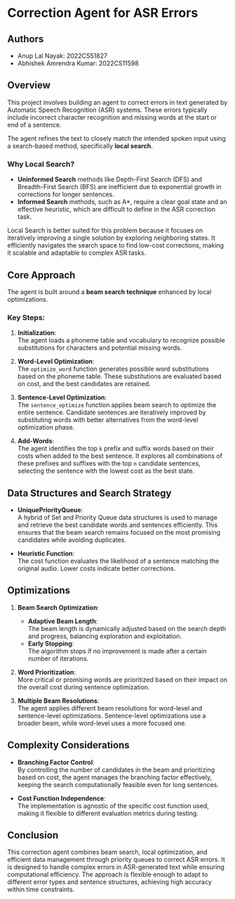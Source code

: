 # Correction Agent for ASR Errors

## Authors
- Anup Lal Nayak: 2022CS51827
- Abhishek Amrendra Kumar: 2022CS11598

## Overview
This project involves building an agent to correct errors in text generated by Automatic Speech Recognition (ASR) systems. These errors typically include incorrect character recognition and missing words at the start or end of a sentence.

The agent refines the text to closely match the intended spoken input using a search-based method, specifically **local search**. 

### Why Local Search?
- **Uninformed Search** methods like Depth-First Search (DFS) and Breadth-First Search (BFS) are inefficient due to exponential growth in corrections for longer sentences.
- **Informed Search** methods, such as A*, require a clear goal state and an effective heuristic, which are difficult to define in the ASR correction task.

Local Search is better suited for this problem because it focuses on iteratively improving a single solution by exploring neighboring states. It efficiently navigates the search space to find low-cost corrections, making it scalable and adaptable to complex ASR tasks.

## Core Approach
The agent is built around a **beam search technique** enhanced by local optimizations.

### Key Steps:
1. **Initialization**:  
   The agent loads a phoneme table and vocabulary to recognize possible substitutions for characters and potential missing words.
   
2. **Word-Level Optimization**:  
   The `optimize_word` function generates possible word substitutions based on the phoneme table. These substitutions are evaluated based on cost, and the best candidates are retained.

3. **Sentence-Level Optimization**:  
   The `sentence_optimize` function applies beam search to optimize the entire sentence. Candidate sentences are iteratively improved by substituting words with better alternatives from the word-level optimization phase.

4. **Add-Words**:  
   The agent identifies the top `k` prefix and suffix words based on their costs when added to the best sentence. It explores all combinations of these prefixes and suffixes with the top `n` candidate sentences, selecting the sentence with the lowest cost as the best state.

## Data Structures and Search Strategy
- **UniquePriorityQueue**:  
   A hybrid of Set and Priority Queue data structures is used to manage and retrieve the best candidate words and sentences efficiently. This ensures that the beam search remains focused on the most promising candidates while avoiding duplicates.

- **Heuristic Function**:  
   The cost function evaluates the likelihood of a sentence matching the original audio. Lower costs indicate better corrections.

## Optimizations
1. **Beam Search Optimization**:
   - **Adaptive Beam Length**:  
     The beam length is dynamically adjusted based on the search depth and progress, balancing exploration and exploitation.
   - **Early Stopping**:  
     The algorithm stops if no improvement is made after a certain number of iterations.

2. **Word Prioritization**:  
   More critical or promising words are prioritized based on their impact on the overall cost during sentence optimization.

3. **Multiple Beam Resolutions**:  
   The agent applies different beam resolutions for word-level and sentence-level optimizations. Sentence-level optimizations use a broader beam, while word-level uses a more focused one.

## Complexity Considerations
- **Branching Factor Control**:  
   By controlling the number of candidates in the beam and prioritizing based on cost, the agent manages the branching factor effectively, keeping the search computationally feasible even for long sentences.

- **Cost Function Independence**:  
   The implementation is agnostic of the specific cost function used, making it flexible to different evaluation metrics during testing.

## Conclusion
This correction agent combines beam search, local optimization, and efficient data management through priority queues to correct ASR errors. It is designed to handle complex errors in ASR-generated text while ensuring computational efficiency. The approach is flexible enough to adapt to different error types and sentence structures, achieving high accuracy within time constraints.
